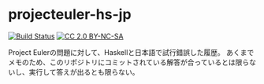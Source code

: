 # projecteuler-hs-jp

[![Build Status](https://travis-ci.org/yuto-matsum/projecteuler-hs-jp.svg?branch=master)](https://travis-ci.org/yuto-matsum/projecteuler-hs-jp)
[![CC 2.0 BY-NC-SA](https://i.creativecommons.org/l/by-nc-sa/2.0/jp/80x15.png)](http://creativecommons.org/licenses/by-nc-sa/2.0/jp/)

Project Eulerの問題に対して、Haskellと日本語で試行錯誤した履歴。
あくまでメモのため、このリポジトリにコミットされている解答が合っているとは限らないし、実行して答えが出るとも限らない。
